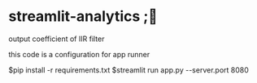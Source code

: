 # streamlit-analytics ;👀
output coefficient of IIR filter

this code is a configuration for app runner

$pip install -r requirements.txt
$streamlit run app.py --server.port 8080
